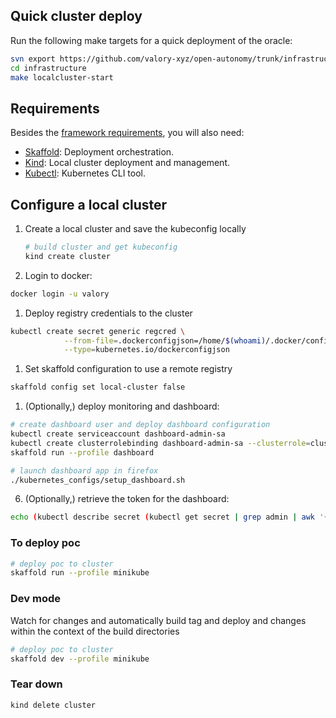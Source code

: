 
## Quick cluster deploy

Run the following make targets for a quick deployment of the oracle:
```bash
svn export https://github.com/valory-xyz/open-autonomy/trunk/infrastructure
cd infrastructure
make localcluster-start
```

## Requirements

Besides the [framework requirements](./guides/set_up.md#requirements), you will also need:

* [Skaffold](https://skaffold.dev/docs/install/): Deployment orchestration.
* [Kind](https://kind.sigs.k8s.io/docs/user/quick-start/#installation): Local cluster deployment and management.
* [Kubectl](https://kubernetes.io/docs/tasks/tools/): Kubernetes CLI tool.

## Configure a local cluster

1. Create a local cluster and save the kubeconfig locally

    ```bash
    # build cluster and get kubeconfig
    kind create cluster
    ```

1. Login to docker:
```bash
docker login -u valory
```

1. Deploy registry credentials to the cluster
```bash
kubectl create secret generic regcred \
            --from-file=.dockerconfigjson=/home/$(whoami)/.docker/config.json \
            --type=kubernetes.io/dockerconfigjson
```

1. Set skaffold configuration to use a remote registry
```bash
skaffold config set local-cluster false
```

1. (Optionally,) deploy monitoring and dashboard:
```bash
# create dashboard user and deploy dashboard configuration
kubectl create serviceaccount dashboard-admin-sa
kubectl create clusterrolebinding dashboard-admin-sa --clusterrole=cluster-admin --serviceaccount=default:dashboard-admin-sa
skaffold run --profile dashboard

# launch dashboard app in firefox
./kubernetes_configs/setup_dashboard.sh
```

6. (Optionally,) retrieve the token for the dashboard:
```bash
echo (kubectl describe secret (kubectl get secret | grep admin | awk '{print $1}') | grep token: | awk '{print $2}')
```

### To deploy poc

```bash
# deploy poc to cluster
skaffold run --profile minikube
```

### Dev mode

Watch for changes and automatically build tag and deploy and changes within the context of the build directories

```bash
# deploy poc to cluster
skaffold dev --profile minikube
```

### Tear down
```bash
kind delete cluster
```
